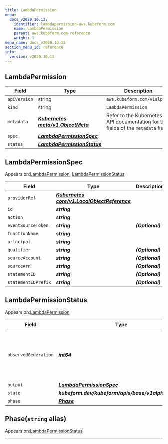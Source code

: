 ```yaml
---
title: LambdaPermission
menu:
  docs_v2020.10.13:
    identifier: lambdapermission-aws.kubeform.com
    name: LambdaPermission
    parent: aws.kubeform.com-reference
    weight: 1
menu_name: docs_v2020.10.13
section_menu_id: reference
info:
  version: v2020.10.13
---
```


## LambdaPermission
| Field | Type | Description |
| ------ | ----- | ----------- |
| `apiVersion` | string | `aws.kubeform.com/v1alpha1` |
|    `kind` | string | `LambdaPermission` |
| `metadata` | ***[Kubernetes meta/v1.ObjectMeta](https://kubernetes.io/docs/reference/generated/kubernetes-api/v1.13/#objectmeta-v1-meta)***|Refer to the Kubernetes API documentation for the fields of the `metadata` field.|
| `spec` | ***[LambdaPermissionSpec](#lambdapermissionspec)***||
| `status` | ***[LambdaPermissionStatus](#lambdapermissionstatus)***||
## LambdaPermissionSpec

Appears on:[LambdaPermission](#lambdapermission), [LambdaPermissionStatus](#lambdapermissionstatus)

| Field | Type | Description |
| ------ | ----- | ----------- |
| `providerRef` | ***[Kubernetes core/v1.LocalObjectReference](https://kubernetes.io/docs/reference/generated/kubernetes-api/v1.13/#localobjectreference-v1-core)***||
| `id` | ***string***||
| `action` | ***string***||
| `eventSourceToken` | ***string***| ***(Optional)*** |
| `functionName` | ***string***||
| `principal` | ***string***||
| `qualifier` | ***string***| ***(Optional)*** |
| `sourceAccount` | ***string***| ***(Optional)*** |
| `sourceArn` | ***string***| ***(Optional)*** |
| `statementID` | ***string***| ***(Optional)*** |
| `statementIDPrefix` | ***string***| ***(Optional)*** |
## LambdaPermissionStatus

Appears on:[LambdaPermission](#lambdapermission)

| Field | Type | Description |
| ------ | ----- | ----------- |
| `observedGeneration` | ***int64***| ***(Optional)*** Resource generation, which is updated on mutation by the API Server.|
| `output` | ***[LambdaPermissionSpec](#lambdapermissionspec)***| ***(Optional)*** |
| `state` | ***kubeform.dev/kubeform/apis/base/v1alpha1.State***| ***(Optional)*** |
| `phase` | ***[Phase](#phase)***| ***(Optional)*** |
## Phase(`string` alias)

Appears on:[LambdaPermissionStatus](#lambdapermissionstatus)

---
